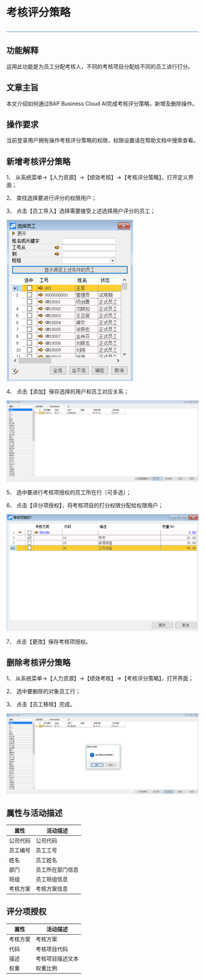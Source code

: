 # 考核评分策略 

![img](图片/标题.png) 

## 功能解释 

运用此功能是为员工分配考核人，不同的考核项目分配给不同的员工进行打分。

## 文章主旨 

本文介绍如何通过BAP Business Cloud AI完成考核评分策略，新增及删除操作。

## 操作要求 

当前登录用户拥有操作考核评分策略的权限，权限设置请在帮助文档中搜索查看。

## 新增考核评分策略 

1、 从系统菜单->【人力资源】->【绩效考核】->【考核评分策略】，打开定义界面；	

2、 查找选择要进行评分的权限用户；

3、 点击【员工导入】选择需要接受上述选择用户评分的员工；

![img](图片/考核1.png) 

4、 点击【添加】保存选择的用户和员工对应关系；

![img](图片/考核2.png) 

5、 选中要进行考核项授权的员工所在行（可多选）；

6、 点击【评分项授权】，将考核项目的打分权限分配给权限用户；

![img](图片/考核3.png) 

7、 点击【更改】保存考核项授权。

## 删除考核评分策略 

1、 从系统菜单->【人力资源】->【绩效考核】->【考核评分策略】，打开界面；

2、 选中要删除的对象员工行；

3、 点击【员工移除】完成。

![img](图片/考核4.png)
## 属性与活动描述 

| **属性** | **活动描述** |
| -------------- | ------------------ |
| 公司代码       | 公司代码           |
| 员工编号       | 员工工号           |
| 姓名           | 员工姓名           |
| 部门           | 员工所在部门信息   |
| 班组           | 员工班组信息       |
| 考核方案       | 考核方案信息       |

## 评分项授权 

| **属性** | **活动描述** |
| -------------- | ------------------ |
| 考核方案       | 考核方案           |
| 代码           | 考核项目代码       |
| 描述           | 考核项目描述文本   |
| 权重           | 权重比例           |

 
